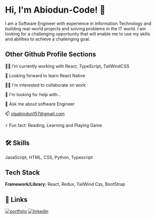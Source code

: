
# Hi, I'm Abiodun-Code! 👋

I am a Software Engineer with experience in Information Technology and building real-world projects and solving problems in the IT world. I am looking for a challenging opportunity that will enable me to use my skills and abilities to achieve a challenging goal.
## Other Github Profile Sections
👩‍💻 I’m currently working with React, TypeScript, TailWindCSS

🧠 Looking forward to learn React Native

👯‍♀️ I'm interested to collaborate on work

🤔 I'm looking for help with...

💬 Ask me about software Engineer

📫 olaabiodun157@gmail.com

⚡️ Fun fact: Reading, Learning and Playing Game
## 🛠 Skills
JavaScript, HTML, CSS, Python, Typescript
## Tech Stack
**Framework/Library:** React, Redux, TailWind Css, BootStrap
## 🔗 Links
[![portfolio](https://img.shields.io/badge/my_portfolio-000?style=for-the-badge&logo=ko-fi&logoColor=white)](https://abiodun-resume-123.netlify.app/)
[![linkedin](https://img.shields.io/badge/linkedin-0A66C2?style=for-the-badge&logo=linkedin&logoColor=white)](https://www.linkedin.com/in/olaroungbe-jamiu-1125b2225/)
